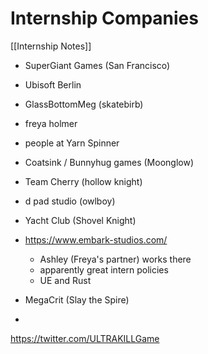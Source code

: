 # Internship Companies

[[Internship Notes]]

- SuperGiant Games (San Francisco)
- Ubisoft Berlin
- GlassBottomMeg (skatebirb)
- freya holmer
- people at Yarn Spinner
- Coatsink / Bunnyhug games (Moonglow)
- Team Cherry (hollow knight)
- d pad studio (owlboy)
- Yacht Club (Shovel Knight)

- https://www.embark-studios.com/
  - Ashley (Freya's partner) works there 
  -  apparently great intern policies
  -  UE and Rust

- MegaCrit (Slay the Spire)
- 
https://twitter.com/ULTRAKILLGame
